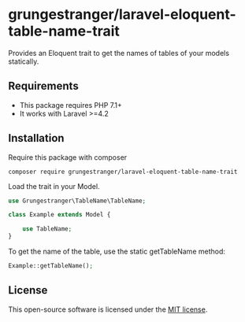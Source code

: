 # grungestranger/laravel-eloquent-table-name-trait

Provides an Eloquent trait to get the names of tables of your models statically.

## Requirements

* This package requires PHP 7.1+
* It works with Laravel >=4.2

## Installation

Require this package with composer

````
composer require grungestranger/laravel-eloquent-table-name-trait
````

Load the trait in your Model.

```php
use Grungestranger\TableName\TableName;

class Example extends Model {

    use TableName;
}
```

To get the name of the table, use the static getTableName method:

```php
Example::getTableName();
```

## License

This open-source software is licensed under the [MIT license](https://opensource.org/licenses/MIT).
